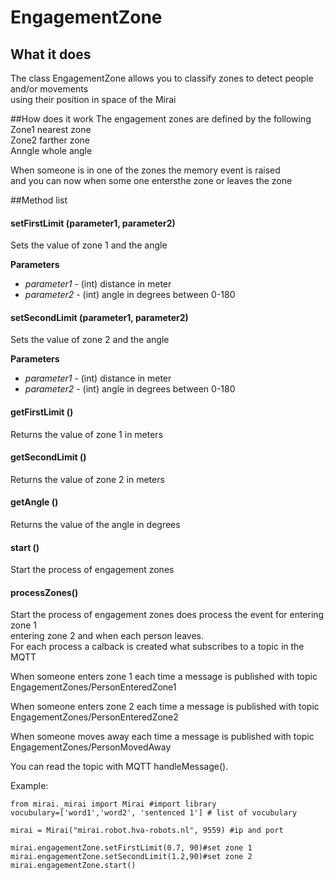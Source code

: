 # EngagementZone

## What it does
The class EngagementZone allows you to classify zones to detect people and/or movements<br>
 using their position in space of the Mirai <pepper>


##How does it work
The engagement zones are defined by the following
Zone1 nearest zone<br>
Zone2 farther zone<br>
Anngle whole angle<br>



When someone is in one of the zones the memory event is raised <br>
and you can now when some one entersthe zone or leaves the zone 




##Method list


#### setFirstLimit (parameter1, parameter2)
Sets the value of zone 1 and the angle

__Parameters__
- *parameter1* - (int) distance in meter
- *parameter2* - (int) angle in degrees between 0-180


#### setSecondLimit (parameter1, parameter2)
Sets the value of zone 2 and the angle

__Parameters__
- *parameter1* - (int) distance in meter
- *parameter2* - (int) angle in degrees between 0-180


#### getFirstLimit ()
Returns the value of zone 1 in meters<br>


#### getSecondLimit ()
Returns the value of zone 2 in meters<br>


#### getAngle ()
Returns the value of the angle in degrees<br>

#### start ()
Start the process of engagement zones<br>

#### processZones()
Start the process of engagement zones does process the event for entering zone 1 <br>
entering zone 2 and when each person leaves.<br> 
For each process a calback is created what subscribes to a topic in the MQTT<br>


When someone enters zone 1 each time a message is published with topic EngagementZones/PersonEnteredZone1<br>

When someone enters zone 2 each time a message is published with topic<br>
EngagementZones/PersonEnteredZone2<br>

When someone moves away each time a message is published with topic<br>
EngagementZones/PersonMovedAway<br>

You can read the topic with MQTT handleMessage().<br>



Example:
```
from mirai._mirai import Mirai #import library
vocubulary=['word1','word2', 'sentenced 1'] # list of vocubulary

mirai = Mirai("mirai.robot.hva-robots.nl", 9559) #ip and port

mirai.engagementZone.setFirstLimit(0.7, 90)#set zone 1
mirai.engagementZone.setSecondLimit(1.2,90)#set zone 2
mirai.engagementZone.start()

```